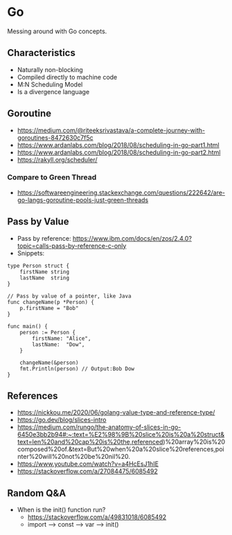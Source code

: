 # Go
Messing around with Go concepts.

## Characteristics
- Naturally non-blocking
- Compiled directly to machine code
- M:N Scheduling Model
- Is a divergence language

## Goroutine
- https://medium.com/@riteeksrivastava/a-complete-journey-with-goroutines-8472630c7f5c
- https://www.ardanlabs.com/blog/2018/08/scheduling-in-go-part1.html
- https://www.ardanlabs.com/blog/2018/08/scheduling-in-go-part2.html
- https://rakyll.org/scheduler/

### Compare to Green Thread
- https://softwareengineering.stackexchange.com/questions/222642/are-go-langs-goroutine-pools-just-green-threads


## Pass by Value
- Pass by reference: https://www.ibm.com/docs/en/zos/2.4.0?topic=calls-pass-by-reference-c-only
- Snippets:
```
type Person struct {
	firstName string
	lastName  string
}

// Pass by value of a pointer, like Java
func changeName(p *Person) {
	p.firstName = "Bob"
}

func main() {
	person := Person {
		firstName: "Alice",
		lastName:  "Dow",
	}

	changeName(&person)
	fmt.Println(person) // Output:Bob Dow
}

```

## References
 - https://nickkou.me/2020/06/golang-value-type-and-reference-type/
 - https://go.dev/blog/slices-intro
 - https://medium.com/rungo/the-anatomy-of-slices-in-go-6450e3bb2b94#:~:text=%E2%98%9B%20slice%20is%20a%20struct&text=len%20and%20cap%20is%20the,referenced)%20array%20is%20composed%20of.&text=But%20when%20a%20slice%20references,pointer%20will%20not%20be%20nil%20.
 - https://www.youtube.com/watch?v=a4HcEsJ1hIE
 - https://stackoverflow.com/a/27084475/6085492

## Random Q&A
 - When is the init() function run?
   - https://stackoverflow.com/a/49831018/6085492
   - import --> const --> var --> init()